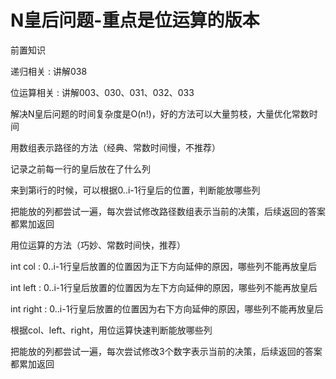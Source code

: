 # N皇后问题-重点是位运算的版本

前置知识

递归相关 : 讲解038

位运算相关 : 讲解003、030、031、032、033

解决N皇后问题的时间复杂度是O\(n\!\)，好的方法可以大量剪枝，大量优化常数时间

用数组表示路径的方法（经典、常数时间慢，不推荐）

记录之前每一行的皇后放在了什么列

来到第i行的时候，可以根据0\.\.i\-1行皇后的位置，判断能放哪些列

把能放的列都尝试一遍，每次尝试修改路径数组表示当前的决策，后续返回的答案都累加返回

用位运算的方法（巧妙、常数时间快，推荐）

int col   : 0\.\.i\-1行皇后放置的位置因为正下方向延伸的原因，哪些列不能再放皇后

int left  : 0\.\.i\-1行皇后放置的位置因为左下方向延伸的原因，哪些列不能再放皇后

int right : 0\.\.i\-1行皇后放置的位置因为右下方向延伸的原因，哪些列不能再放皇后

根据col、left、right，用位运算快速判断能放哪些列

把能放的列都尝试一遍，每次尝试修改3个数字表示当前的决策，后续返回的答案都累加返回

